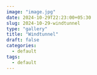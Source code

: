```yaml
---
image: "image.jpg"
date: 2024-10-29T22:23:00+05:30
slug: 2024-10-29-windtunnel
type: "gallery"
title: "Windtunnel"
draft: false
categories:
  - default
tags:
  - default
---
```

